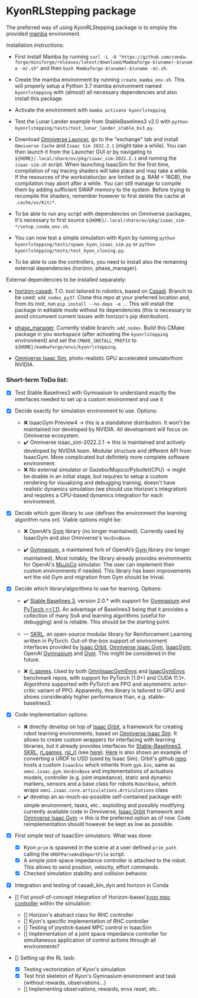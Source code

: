 # KyonRLStepping package

The preferred way of using KyonRLStepping package is to employ the provided [mamba](https://mamba.readthedocs.io/en/latest/user_guide/mamba.html) environment. 

Installation instructions:
- First install Mamba by running ```curl -L -O "https://github.com/conda-forge/miniforge/releases/latest/download/Mambaforge-$(uname)-$(uname -m).sh"``` and then ```bash Mambaforge-$(uname)-$(uname -m).sh```.

- Create the mamba environment by running ```create_mamba_env.sh```. This will properly setup a Python 3.7 mamba environment named ```kyonrlstepping``` with (almost) all necessary dependencies and also install this package.

- Activate the environment with ```mamba activate kyonrlstepping```

- Test the Lunar Lander example from StableBaselines3 v2.0 with ```python kyonrlstepping/tests/test_lunar_lander_stable_bs3.py```.

- Download [Omniverse Launcer](https://www.nvidia.com/en-us/omniverse/download/), go to the "exchange" tab and install ``` Omniverse Cache``` and  ```Isaac Sim 2022.2.1```  (might take a while). You can then launch it from the Launcher GUI or by navigating to ```${HOME}/.local/share/ov/pkg/isaac_sim-2022.2.1``` and running the ```isaac-sim.sh``` script. When launching IsaacSim for the first time, compilation of ray tracing shaders will take place and may take a while. If the resources of the workstation/pc are limited (e.g. RAM < 16GB), the compilation may abort after a while. You can still manage to compile them by adding sufficient SWAP memory to the system. Before trying to recompile the shaders, remember however to first delete the cache at ```.cache/ov/Kit/*```.

- To be able to run any script with dependencies on Omniverse packages, it's necessary to first source ```${HOME}/.local/share/ov/pkg/isaac_sim-*/setup_conda_env.sh```.

- You can now test a simple simulation with Kyon by running ```python kyonrlstepping/tests/spawn_kyon_isaac_sim.py``` or ```python kyonrlstepping/tests/test_kyon_cloning.py```.

- To be able to use the controllers, you need to install also the remaining external dependencies (horizon, phase_manager).

External dependencies to be installed separately: 
- [horizon-casadi](https://github.com/ADVRHumanoids/horizon), T.O. tool tailored to robotics, based on [Casadi](https://web.casadi.org/). Branch to be used: ```add_nodes_py37```. Clone this repo at your preferred location and, from its root, run ```pip install --no-deps -e .```. This will install the package in editable mode without its dependencies (this is necessary to avoid circumvent current issues with horizon's pip distribution).
<!-- - [casadi_kin_dyn](https://github.com/ADVRHumanoids/horizon), generation of symbolic expressions for robot kinematics and dynamics, based on [http://wiki.ros.org/urdf](URDF) and [https://github.com/stack-of-tasks/pinocchio](Pinocchio). This library is automatically installed through mamba config file. -->
- [phase_manager](https://github.com/FrancescoRuscelli/phase_manager/tree/master). Currently stable branch: ```add_nodes```. Build this CMake package in you workspace (after activating the ```kyonrlstepping``` environment) and set the ```CMAKE_INSTALL_PREFIX``` to ```${HOME}/mambaforge/envs/kyonrlstepping```. 
<!-- - [Cartesian Interface](https://github.com/ADVRHumanoids/CartesianInterface/tree/2.0-devel) -->
- [Omniverse Isaac Sim](https://docs.omniverse.nvidia.com/app_isaacsim/app_isaacsim.html), photo-realistic GPU accelerated simulatorfrom NVIDIA.

### Short-term ToDo list:

- [x] Test Stable Baselines3 with Gymnasium to understand exactly the interfaces needed to set up a custom environment and use it

- [x] Decide exactly for simulation environment to use. Options:
    - :x: IsaacGym Preview4 &rarr; this is a standalone distribution. It won't be maintained nor developed by NVIDIA. All development will focus on Omniverse ecosystem.
    - :heavy_check_mark: Omniverse isaac_sim-2022.2.1 &rarr; this is maintained and actively developed by NVIDIA team. Modular structure and different API from IsaacGym. More complicated but definitely more complete software environment.
    - :x: No external simulator or Gazebo/Mujoco/Pybullet(CPU) &rarr; might be doable in an initial stage, but requires to setup a custom rendering for visualizing and debugging training, doesn't have realistic dynamics simulation (we should use Horizon's integration) and requires a CPU-based dynamics integration for each environment.

- [x] Decide which gym library to use (defines the environment the learning algorithm runs on). Viable options might be:

    - :x: OpenAI’s [Gym](https://github.com/openai/gym) library (no longer maintained). Currently used by IsaacGym and also Omniverse's ```VecEnvBase```.

    - :heavy_check_mark: [Gymnasium](https://gymnasium.farama.org/), a maintained fork of OpenAI’s [Gym ](https://github.com/openai/gym) library (no longer maintained). Most notably, the library already provides environments for OpenAI's [MuJoCo](https://gymnasium.farama.org/environments/mujoco/) simulator. The user can implement their custom environments if needed. This library has been improvements wrt the old Gym and migration from Gym should be trivial.
    

- [x] Decide which library/algorithms to use for learning. Options:
    - :heavy_check_mark: [Stable Baselines 3](https://stable-baselines3.readthedocs.io/en/master/), version 2.0.* with support for [Gymnasium](https://gymnasium.farama.org/) and [PyTorch >=1.11](https://pytorch.org/). An advantage of Baselines3 being that it provides a collection of many SoA and learning algorithms (useful for debugging) and is reliable. This should be the starting point.
    - :wavy_dash: [SKRL](https://skrl.readthedocs.io/en/latest/), an open-source modular library for Reinforcement Learning written in PyTorch. Out-of-the-box support of environment interfaces provided by [Isaac Orbit](https://isaac-orbit.github.io/), [Omniverse Isaac Gym](https://github.com/NVIDIA-Omniverse/OmniIsaacGymEnvs),  [IsaacGym](https://developer.nvidia.com/isaac-gym), OpenAI [Gymnasium](https://gymnasium.farama.org/) and [Gym](https://github.com/openai/gym). This might be considered in the future.

    - :x: [rl_games](https://github.com/Denys88/rl_games). Used by both [OmniIsaacGymEnvs](https://github.com/NVIDIA-Omniverse/OmniIsaacGymEnvs) and [IsaacGymEnvs](https://github.com/NVIDIA-Omniverse/IsaacGymEnvs) benchmark repos, with support for PyTorch (1.9+) and CUDA 11.1+. Algorithms supported with PyTorch are PPO and asymmetric actor-critic variant of PPO. Apparently, this library is tailored to GPU and shows considerably higher performance than, e.g. stable-baselines3. 

- [x] Code implementation options:
    - :x: directly develop on top of [Isaac Orbit](https://isaac-orbit.github.io/), a framework for creating robot learning environments, based on [Omniverse Isaac Sim](https://docs.omniverse.nvidia.com/app_isaacsim/app_isaacsim.html). It allows to create custom wrappers for interfacing with learning libraries, but it already provides interfaces for [Stable-Baselines3](https://stable-baselines3.readthedocs.io/en/master/), [SKRL](https://skrl.readthedocs.io/en/latest/), [rl_games](https://github.com/Denys88/rl_games), [rsl_rl](https://github.com/leggedrobotics/rsl_rl) (see [here](https://isaac-orbit.github.io/orbit/source/api/orbit_envs.utils.wrappers.html)). [Here](https://github.com/NVIDIA-Omniverse/Orbit/blob/main/source/tools/convert_urdf.py) is also shows an example of converting a URDF to USD (used by Isaac Sim). Orbit's github [repo](https://github.com/NVIDIA-Omniverse/Orbit/tree/main) hosts a custom ```IsaacEnv``` which inherits from ```gym.Env```, same as ``` omni.isaac.gym.VecEnvBase``` and implementations of actuators models, controller (e.g. joint impedance), static and dynamic markers, sensors and a base class for robots ```RobotBase```, which wraps ```omni.isaac.core.articulations.Articulations``` class
    - :heavy_check_mark: develop an as-much-as-possible self-contained package with simple environment, tasks, etc.. exploiting and possibly modifying currently available code in Omniverse, [Isaac Orbit](https://isaac-orbit.github.io/) framework and [Omniverse Isaac Gym](https://github.com/NVIDIA-Omniverse/OmniIsaacGymEnvs) &rarr; this is the preferred option as of now. Code reimplementation should however be kept as low as possible.

- [x] First simple test of IsaacSim simulators: What was done:
    - [x] Kyon ```prim``` is spawned in the scene at a user defined ```prim_path``` calling the ``URDFParseAndImportFile`` script.
    - [x] A simple joint-space impedance controller is attached to the robot. This allows to send position, velocity, effort commands.
    - [x] Checked simulation stability and collision behavior.

- [x] Integration and testing of casadi_kin_dyn and horizon in Conda 

- [] Fist proof-of-concept integration of Horizon-based [kyon mpc controller](https://github.com/ADVRHumanoids/kyon_controller) within the simulation:

    - [] Horizon's abstract class for RHC controller
    - [] Kyon's specific implementation of RHC controller
    - [] Testing of joystick-based MPC control in IsaacSim
    - [] Implementation of a joint space impedance controller for simultaneous application of control actions through all environments?

- [] Setting up the RL task:
    - [x] Testing vectorization of Kyon's simulation
    - [x] Test first skeleton of Kyon's Gymnasium environment and task (without rewards, observations...)
    - [] Implementing observations, rewards, envs reset, etc..